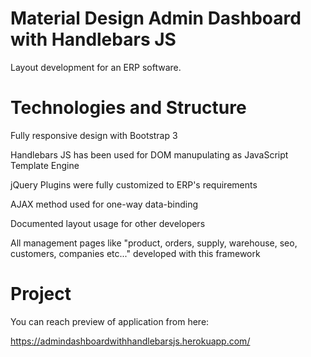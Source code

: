 # Material Design Admin Dashboard with Handlebars JS
Layout development for an ERP software.

# Technologies and Structure

Fully responsive design with Bootstrap 3

Handlebars JS has been used for DOM manupulating as JavaScript Template Engine

jQuery Plugins were fully customized to ERP's requirements

AJAX method used for one-way data-binding

Documented layout usage for other developers

All management pages like "product, orders, supply, warehouse, seo, customers, companies etc..." developed with this framework

# Project

You can reach preview of application from here:

https://admindashboardwithhandlebarsjs.herokuapp.com/
